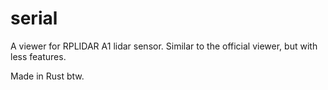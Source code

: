 # serial

A viewer for RPLIDAR A1 lidar sensor. Similar to the official viewer, but with less features.

Made in Rust btw.
